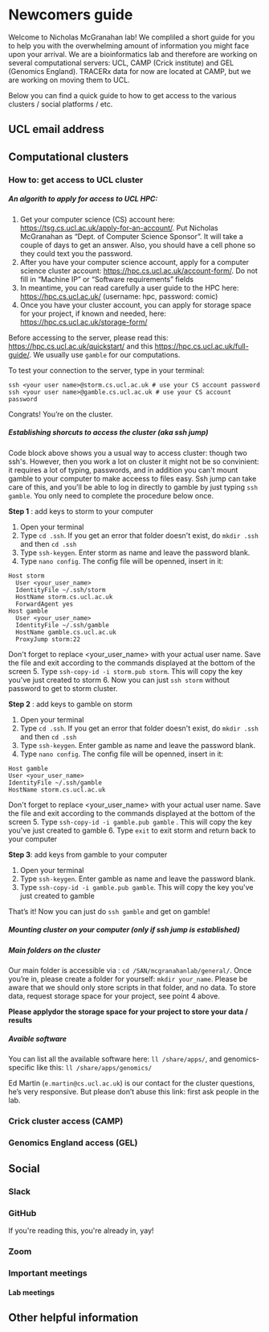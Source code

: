 # Newcomers guide

Welcome to Nicholas McGranahan lab! We compliled a short guide for you to help you with the overwhelming amount of information you might face upon your arrival. We are a bioinformatics lab and therefore are working on several computational servers: UCL, CAMP (Crick institute) and GEL (Genomics England). TRACERx data for now are located at CAMP, but we are working on moving them to UCL.

Below you can find a quick guide to how to get access to the various clusters / social platforms / etc.

UCL email address
------------

Computational clusters
------------

### How to: get access to UCL cluster  ###

##### An algorith to apply for access to UCL HPC: #####
1. Get your computer science (CS) account here: https://tsg.cs.ucl.ac.uk/apply-for-an-account/. Put Nicholas McGranahan as “Dept. of Computer Science Sponsor”. It will take a couple of days to get an answer. Also, you should have a cell phone so they could text you the password.
2. After you have your computer science account, apply for a computer science cluster account: https://hpc.cs.ucl.ac.uk/account-form/. Do not fill in “Machine IP” or “Software requirements” fields
3. In meantime, you can read carefully a user guide to the HPC here: https://hpc.cs.ucl.ac.uk/ (username: hpc, password: comic)
4. Once you have your cluster account, you can apply for storage space for your project, if known and needed, here: https://hpc.cs.ucl.ac.uk/storage-form/

Before accessing to the server, please read this: https://hpc.cs.ucl.ac.uk/quickstart/ and this https://hpc.cs.ucl.ac.uk/full-guide/. We usually use `gamble` for our computations.

To test your connection to the server, type in your terminal:

```
ssh <your user name>@storm.cs.ucl.ac.uk # use your CS account password
ssh <your user name>@gamble.cs.ucl.ac.uk # use your CS account password
```

Congrats! You’re on the cluster.

##### Establishing shorcuts to access the cluster (aka ssh jump) #####
Code block above shows you a usual way to access cluster: though two ssh's. However, then you work a lot on cluster it might not be so convinient: it requires a lot of typing, passwords, and in addition you can't mount gamble to your computer to make acceess to files easy. Ssh jump can take care of this, and you'll be able to log in directly to gamble by just typing `ssh gamble`. You only need to complete the procedure below once.

**Step 1** : add keys to storm to your computer

1. Open your terminal
2. Type `cd .ssh`. If you get an error that folder doesn't exist, do `mkdir .ssh` and then `cd .ssh`
3. Type `ssh-keygen`. Enter storm as name and leave the password blank.
4. Type `nano config`. The config file will be openned, insert in it:

```
Host storm 
  User <your_user_name>
  IdentityFile ~/.ssh/storm
  HostName storm.cs.ucl.ac.uk
  ForwardAgent yes
Host gamble
  User <your_user_name>
  IdentityFile ~/.ssh/gamble
  HostName gamble.cs.ucl.ac.uk
  ProxyJump storm:22
```

Don't forget to replace <your_user_name> with your actual user name. Save the file and exit according to the commands displayed at the bottom of the screen
5. Type `ssh-copy-id -i storm.pub storm`. This will copy the key you've just created to storm
6.  Now you can just `ssh storm` without password to get to storm cluster.

**Step 2** : add keys to gamble on storm

1. Open your terminal
2. Type `cd .ssh`. If you get an error that folder doesn't exist, do `mkdir .ssh` and then `cd .ssh`
3. Type `ssh-keygen`. Enter gamble as name and leave the password blank.
4. Type `nano config`. The config file will be openned, insert in it:

```
Host gamble 
User <your_user_name>
IdentityFile ~/.ssh/gamble
HostName storm.cs.ucl.ac.uk

```
Don't forget to replace <your_user_name> with your actual user name. Save the file and exit according to the commands displayed at the bottom of the screen
5. Type `ssh-copy-id -i gamble.pub gamble` . This will copy the key you've just created to gamble
6. Type `exit` to exit storm and return back to your computer

**Step 3**: add keys from gamble to your computer

1. Open your terminal
2. Type `ssh-keygen`. Enter gamble as name and leave the password blank.
3. Type `ssh-copy-id -i gamble.pub gamble`. This will copy the key you've just created to gamble

That’s it! Now you can just do `ssh gamble` and get on gamble!

##### Mounting cluster on your computer (only if ssh jump is established) #####


##### Main folders on the cluster #####
Our main folder is accessible via : `cd /SAN/mcgranahanlab/general/`. Once you’re in, please create a folder for yourself: `mkdir your_name`. Please be aware that we should only store scripts in that folder, and no data. To store data, request storage space for your project, see point 4 above.

**Please applydor the storage space for your project to store your data / results**

##### Avaible software #####
You can list all the available software here:  `ll /share/apps/`, and genomics-specific like this: `ll /share/apps/genomics/`


Ed Martin (`e.martin@cs.ucl.ac.uk`) is our contact for the cluster questions, he’s very responsive. But please don’t abuse this link: first ask people in the lab.

### Crick cluster access (CAMP) ###

### Genomics England access (GEL) ###

Social
------------

### Slack ###

### GitHub ###
If you're reading this, you're already in, yay!

### Zoom ###

### Important meetings ###

#### Lab meetings ####

Other helpful information
------------
